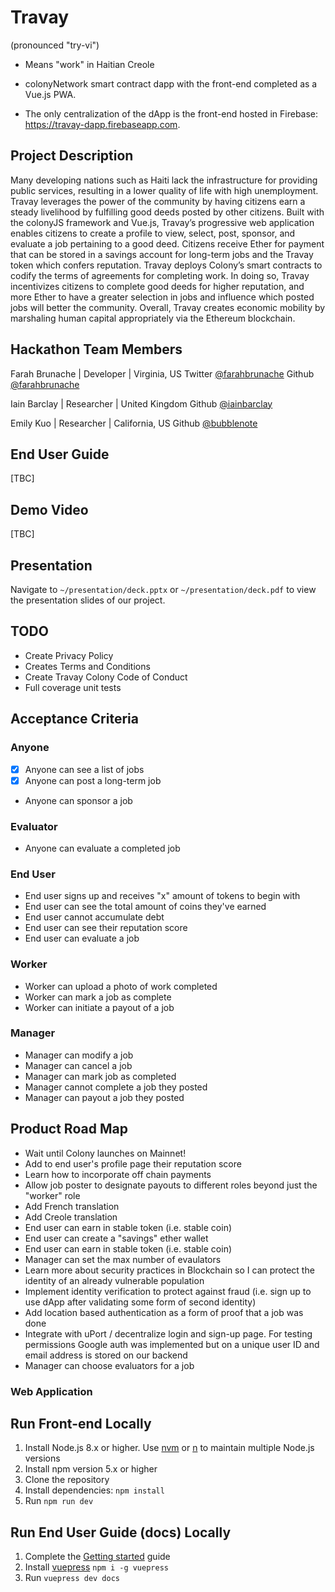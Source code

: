 # Travay

(pronounced "try-vi")

- Means "work" in Haitian Creole

- colonyNetwork smart contract dapp with the front-end completed as a Vue.js PWA.

- The only centralization of the dApp is the front-end hosted in Firebase: https://travay-dapp.firebaseapp.com.

## Project Description

Many developing nations such as Haiti lack the infrastructure for providing public services, resulting in a lower quality of life with high unemployment. Travay leverages the power of the community by having citizens earn a steady livelihood by fulfilling good deeds posted by other citizens. Built with the colonyJS framework and Vue.js, Travay’s progressive web application enables citizens to create a profile to view, select, post, sponsor, and evaluate a job pertaining to a good deed. Citizens receive Ether for payment that can be stored in a savings account for long-term jobs and the Travay token which confers reputation. Travay deploys Colony’s smart contracts to codify the terms of agreements for completing work. In doing so, Travay incentivizes citizens to complete good deeds for higher reputation, and more Ether to have a greater selection in jobs and influence which posted jobs will better the community. Overall, Travay creates economic mobility by marshaling human capital appropriately via the Ethereum blockchain.

## Hackathon Team Members

Farah Brunache | Developer | Virginia, US
Twitter [@farahbrunache](www.github.com/farahbrunache)
Github [@farahbrunache](www.twitter.com/farahbrunache)

Iain Barclay | Researcher | United Kingdom
Github [@iainbarclay](www.github.com/iainbarclay)

Emily Kuo | Researcher | California, US
Github [@bubblenote](www.github.com/bubblenote)

## End User Guide

[TBC]

## Demo Video

[TBC]

## Presentation

Navigate to `~/presentation/deck.pptx` or `~/presentation/deck.pdf` to view the presentation slides of our project.

## TODO

- Create Privacy Policy
- Creates Terms and Conditions
- Create Travay Colony Code of Conduct
- Full coverage unit tests

## Acceptance Criteria

### Anyone

- [x] Anyone can see a list of jobs
- [x] Anyone can post a long-term job
- Anyone can sponsor a job

### Evaluator

- Anyone can evaluate a completed job

### End User

- End user signs up and receives "x" amount of tokens to begin with
- End user can see the total amount of coins they've earned
- End user cannot accumulate debt
- End user can see their reputation score
- End user can evaluate a job

### Worker

- Worker can upload a photo of work completed
- Worker can mark a job as complete
- Worker can initiate a payout of a job

### Manager

- Manager can modify a job
- Manager can cancel a job
- Manager can mark job as completed
- Manager cannot complete a job they posted
- Manager can payout a job they posted

## Product Road Map

- Wait until Colony launches on Mainnet!
- Add to end user's profile page their reputation score
- Learn how to incorporate off chain payments
- Allow job poster to designate payouts to different roles beyond just the "worker" role
- Add French translation
- Add Creole translation
- End user can earn in stable token (i.e. stable coin)
- End user can create a "savings" ether wallet
- End user can earn in stable token (i.e. stable coin)
- Manager can set the max number of evaulators
- Learn more about security practices in Blockchain so I can protect the identity of an already vulnerable population
- Implement identity verification to protect against fraud (i.e. sign up to use dApp after validating some form of second identity)
- Add location based authentication as a form of proof that a job was done
- Integrate with uPort / decentralize login and sign-up page. For testing permissions Google auth was implemented but on a unique user ID and email address is stored on our backend
- Manager can choose evaluators for a job

### Web Application

## Run Front-end Locally

1.  Install Node.js 8.x or higher. Use [nvm](https://github.com/creationix/nvm) or [n](https://github.com/tj/n) to maintain multiple Node.js versions
2.  Install npm version 5.x or higher
3.  Clone the repository
4.  Install dependencies: `npm install`
5.  Run `npm run dev`

## Run End User Guide (docs) Locally

1.  Complete the [Getting started](#getting-started) guide
2.  Install [vuepress](https://vuepress.vuejs.org/) `npm i -g vuepress`
3.  Run `vuepress dev docs`
